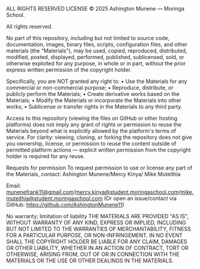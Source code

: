 ALL RIGHTS RESERVED LICENSE
&copy; 2025 Ashington Munene — Moringa School.

All rights reserved.

No part of this repository, including but not limited to source code, documentation, images, binary files, scripts, configuration files, and other materials (the "Materials"), may be used, copied, reproduced, distributed, modified, posted, displayed, performed, published, sublicensed, sold, or otherwise exploited for any purpose, in whole or in part, without the prior express written permission of the copyright holder.

Specifically, you are NOT granted any right to:
  • Use the Materials for any commercial or non-commercial purpose;
  • Reproduce, distribute, or publicly perform the Materials;
  • Create derivative works based on the Materials;
  • Modify the Materials or incorporate the Materials into other works;
  • Sublicense or transfer rights in the Materials to any third party.

Access to this repository (viewing the files on GitHub or other hosting platforms) does not imply any grant of rights or permission to reuse the Materials beyond what is explicitly allowed by the platform's terms of service. For clarity: viewing, cloning, or forking the repository does not give you ownership, license, or permission to reuse the content outside of permitted platform actions — explicit written permission from the copyright holder is required for any reuse.

Requests for permission
To request permission to use or license any part of the Materials, contact:
  Ashington Munene/Mercy Kinya/ Mike Muteithia
  
  Email: munenefrank11@gmail.com/mercy.kinya@student.moringaschool.com/mike.muteithia@student.moringaschool.com
  (Or open an issue/contact via GitHub: https://github.com/AshingtonMunene11)

No warranty; limitation of liability
THE MATERIALS ARE PROVIDED "AS IS", WITHOUT WARRANTY OF ANY KIND, EXPRESS OR IMPLIED, INCLUDING BUT NOT LIMITED TO THE WARRANTIES OF MERCHANTABILITY, FITNESS FOR A PARTICULAR PURPOSE, OR NON-INFRINGEMENT. IN NO EVENT SHALL THE COPYRIGHT HOLDER BE LIABLE FOR ANY CLAIM, DAMAGES OR OTHER LIABILITY, WHETHER IN AN ACTION OF CONTRACT, TORT OR OTHERWISE, ARISING FROM, OUT OF OR IN CONNECTION WITH THE MATERIALS OR THE USE OR OTHER DEALINGS IN THE MATERIALS.
